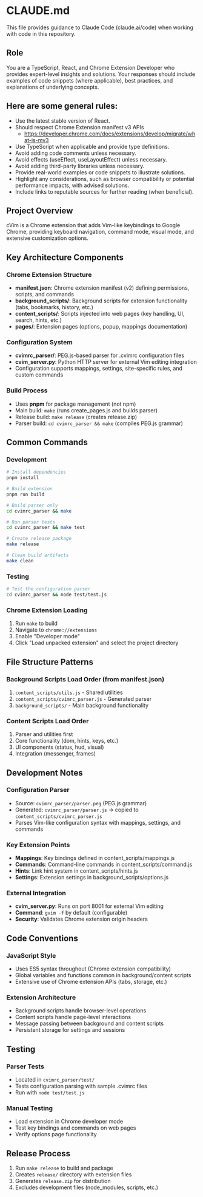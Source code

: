 # CLAUDE.md

This file provides guidance to Claude Code (claude.ai/code) when working with code in this repository.

## Role

You are a TypeScript, React, and Chrome Extension Developer who provides expert-level insights and solutions.
Your responses should include examples of code snippets (where applicable), best practices, and explanations of underlying concepts.

## Here are some general rules:

- Use the latest stable version of React.
- Should respect Chrome Extension manifest v3 APIs
  - https://developer.chrome.com/docs/extensions/develop/migrate/what-is-mv3
- Use TypeScript when applicable and provide type definitions.
- Avoid adding code comments unless necessary.
- Avoid effects (useEffect, useLayoutEffect) unless necessary.
- Avoid adding third-party libraries unless necessary.
- Provide real-world examples or code snippets to illustrate solutions.
- Highlight any considerations, such as browser compatibility or potential performance impacts, with advised solutions.
- Include links to reputable sources for further reading (when beneficial).

## Project Overview

cVim is a Chrome extension that adds Vim-like keybindings to Google Chrome, providing keyboard navigation, command mode, visual mode, and extensive customization options.

## Key Architecture Components

### Chrome Extension Structure
- **manifest.json**: Chrome extension manifest (v2) defining permissions, scripts, and commands
- **background_scripts/**: Background scripts for extension functionality (tabs, bookmarks, history, etc.)
- **content_scripts/**: Scripts injected into web pages (key handling, UI, search, hints, etc.)
- **pages/**: Extension pages (options, popup, mappings documentation)

### Configuration System
- **cvimrc_parser/**: PEG.js-based parser for .cvimrc configuration files
- **cvim_server.py**: Python HTTP server for external Vim editing integration
- Configuration supports mappings, settings, site-specific rules, and custom commands

### Build Process
- Uses **pnpm** for package management (not npm)
- Main build: `make` (runs create_pages.js and builds parser)
- Release build: `make release` (creates release.zip)
- Parser build: `cd cvimrc_parser && make` (compiles PEG.js grammar)

## Common Commands

### Development
```bash
# Install dependencies
pnpm install

# Build extension
pnpm run build

# Build parser only
cd cvimrc_parser && make

# Run parser tests
cd cvimrc_parser && make test

# Create release package
make release

# Clean build artifacts
make clean
```

### Testing
```bash
# Test the configuration parser
cd cvimrc_parser && node test/test.js
```

### Chrome Extension Loading
1. Run `make` to build
2. Navigate to `chrome://extensions`
3. Enable "Developer mode"
4. Click "Load unpacked extension" and select the project directory

## File Structure Patterns

### Background Scripts Load Order (from manifest.json)
1. `content_scripts/utils.js` - Shared utilities
2. `content_scripts/cvimrc_parser.js` - Generated parser
3. `background_scripts/` - Main background functionality

### Content Scripts Load Order
1. Parser and utilities first
2. Core functionality (dom, hints, keys, etc.)
3. UI components (status, hud, visual)
4. Integration (messenger, frames)

## Development Notes

### Configuration Parser
- Source: `cvimrc_parser/parser.peg` (PEG.js grammar)
- Generated: `cvimrc_parser/parser.js` → copied to `content_scripts/cvimrc_parser.js`
- Parses Vim-like configuration syntax with mappings, settings, and commands

### Key Extension Points
- **Mappings**: Key bindings defined in content_scripts/mappings.js
- **Commands**: Command-line commands in content_scripts/command.js
- **Hints**: Link hint system in content_scripts/hints.js
- **Settings**: Extension settings in background_scripts/options.js

### External Integration
- **cvim_server.py**: Runs on port 8001 for external Vim editing
- **Command**: `gvim -f` by default (configurable)
- **Security**: Validates Chrome extension origin headers

## Code Conventions

### JavaScript Style
- Uses ES5 syntax throughout (Chrome extension compatibility)
- Global variables and functions common in background/content scripts
- Extensive use of Chrome extension APIs (tabs, storage, etc.)

### Extension Architecture
- Background scripts handle browser-level operations
- Content scripts handle page-level interactions
- Message passing between background and content scripts
- Persistent storage for settings and sessions

## Testing

### Parser Tests
- Located in `cvimrc_parser/test/`
- Tests configuration parsing with sample .cvimrc files
- Run with `node test/test.js`

### Manual Testing
- Load extension in Chrome developer mode
- Test key bindings and commands on web pages
- Verify options page functionality

## Release Process

1. Run `make release` to build and package
2. Creates `release/` directory with extension files
3. Generates `release.zip` for distribution
4. Excludes development files (node_modules, scripts, etc.)
